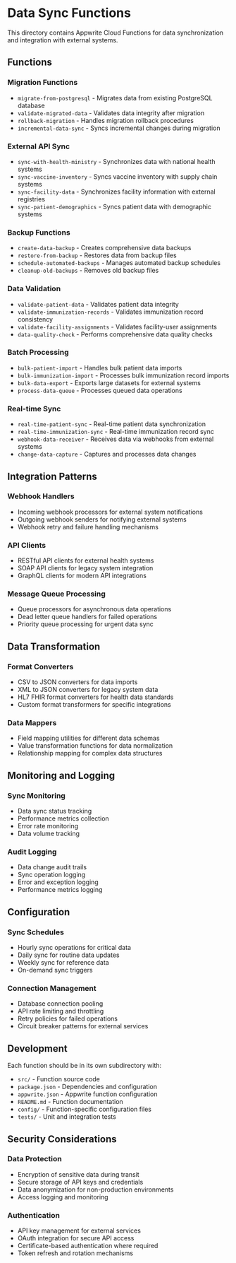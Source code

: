 # Data Sync Functions

This directory contains Appwrite Cloud Functions for data synchronization and integration with external systems.

## Functions

### Migration Functions
- `migrate-from-postgresql` - Migrates data from existing PostgreSQL database
- `validate-migrated-data` - Validates data integrity after migration
- `rollback-migration` - Handles migration rollback procedures
- `incremental-data-sync` - Syncs incremental changes during migration

### External API Sync
- `sync-with-health-ministry` - Synchronizes data with national health systems
- `sync-vaccine-inventory` - Syncs vaccine inventory with supply chain systems
- `sync-facility-data` - Synchronizes facility information with external registries
- `sync-patient-demographics` - Syncs patient data with demographic systems

### Backup Functions
- `create-data-backup` - Creates comprehensive data backups
- `restore-from-backup` - Restores data from backup files
- `schedule-automated-backups` - Manages automated backup schedules
- `cleanup-old-backups` - Removes old backup files

### Data Validation
- `validate-patient-data` - Validates patient data integrity
- `validate-immunization-records` - Validates immunization record consistency
- `validate-facility-assignments` - Validates facility-user assignments
- `data-quality-check` - Performs comprehensive data quality checks

### Batch Processing
- `bulk-patient-import` - Handles bulk patient data imports
- `bulk-immunization-import` - Processes bulk immunization record imports
- `bulk-data-export` - Exports large datasets for external systems
- `process-data-queue` - Processes queued data operations

### Real-time Sync
- `real-time-patient-sync` - Real-time patient data synchronization
- `real-time-immunization-sync` - Real-time immunization record sync
- `webhook-data-receiver` - Receives data via webhooks from external systems
- `change-data-capture` - Captures and processes data changes

## Integration Patterns

### Webhook Handlers
- Incoming webhook processors for external system notifications
- Outgoing webhook senders for notifying external systems
- Webhook retry and failure handling mechanisms

### API Clients
- RESTful API clients for external health systems
- SOAP API clients for legacy system integration
- GraphQL clients for modern API integrations

### Message Queue Processing
- Queue processors for asynchronous data operations
- Dead letter queue handlers for failed operations
- Priority queue processing for urgent data sync

## Data Transformation

### Format Converters
- CSV to JSON converters for data imports
- XML to JSON converters for legacy system data
- HL7 FHIR format converters for health data standards
- Custom format transformers for specific integrations

### Data Mappers
- Field mapping utilities for different data schemas
- Value transformation functions for data normalization
- Relationship mapping for complex data structures

## Monitoring and Logging

### Sync Monitoring
- Data sync status tracking
- Performance metrics collection
- Error rate monitoring
- Data volume tracking

### Audit Logging
- Data change audit trails
- Sync operation logging
- Error and exception logging
- Performance metrics logging

## Configuration

### Sync Schedules
- Hourly sync operations for critical data
- Daily sync for routine data updates
- Weekly sync for reference data
- On-demand sync triggers

### Connection Management
- Database connection pooling
- API rate limiting and throttling
- Retry policies for failed operations
- Circuit breaker patterns for external services

## Development

Each function should be in its own subdirectory with:
- `src/` - Function source code
- `package.json` - Dependencies and configuration
- `appwrite.json` - Appwrite function configuration
- `README.md` - Function documentation
- `config/` - Function-specific configuration files
- `tests/` - Unit and integration tests

## Security Considerations

### Data Protection
- Encryption of sensitive data during transit
- Secure storage of API keys and credentials
- Data anonymization for non-production environments
- Access logging and monitoring

### Authentication
- API key management for external services
- OAuth integration for secure API access
- Certificate-based authentication where required
- Token refresh and rotation mechanisms